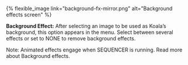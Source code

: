 ---
---

{% flexible_image link="background-fx-mirror.png" alt="Background effects screen" %}

**Background Effect:** After selecting an image to be used as Koala’s background, this option appears in the menu. Select between several effects or set to NONE to remove background effects. 

Note: Animated effects engage when SEQUENCER is running. Read more about Background effects.